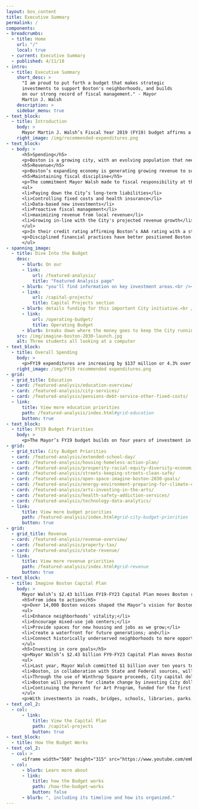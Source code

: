 ```yaml
---
layout: bos_content
title: Executive Summary
permalink: /
components:
- breadcrumbs:
  - title: Home
    url: "/"
    local: true
  - current: Executive Summary
  - published: 4/11/18
- intro:
  - title: Executive Summary
    short_desc: >
      "I am proud to put forth a budget that makes strategic 
      investments to support Boston's neighborhoods, and builds 
      on our strong record of fiscal management." - Mayor 
      Martin J. Walsh
    description: >
    sidebar_menu: true
- text_block:
  - title: Introduction
    body: >
      Mayor Martin J. Walsh’s Fiscal Year 2019 (FY19) budget affirms a commitment to progress, opportunity and innovation by investing in Boston’s neighborhoods while maintaining the Mayor’s strong record of financial management. The $3.29 billion plan is balanced, sustainable, and accelerates progress across public policy areas. The budget contains historic levels of funding for public education, new investments in public safety, continued efforts to create affordable and middle income housing, expanded services for residents struggling with substance use disorders and addiction, and new initiatives that will transform the future of transportation in Boston.
    right_image: /img/recommended-expenditures.png
- text_block:
  - body: >
      <h5>Spending</h5>
      <p>Boston is a growing city, with an evolving population that needs new and expanded city services. In his first term in office, Mayor Walsh improved outcomes across the City’s services, from education to housing, economic security to quality of life, and open space to the arts. In FY19, the Mayor proposes to build on those successes and make real, meaningful changes to the future of Boston’s landscape. Investments in public safety, education, transportation, housing, public health, and many other areas reflect a City committed to providing the services to <strong>expand opportunity and security to Boston’s middle class</strong>.</p>
      <h5>Revenue</h5>
      <p>Boston’s expanding economy is generating growing revenue to support investments in city neighborhoods. Property tax growth remains the main driver and far exceeds previous growth realized in the City. Local receipts, such as fines, fees and excise tax also continue to grow modestly as a result of an expanding economy. The City continues to weather reductions to net State aid, a decade-long trend of disinvestment driven by modest growth in State aid revenue and large increases in State assessments.</p>
      <h5>Maintaining fiscal discipline</h5>
      <p>The commitment Mayor Walsh made to fiscal responsibility at the beginning of his Administration is yielding tangible results. The City’s efforts to control health care costs have saved $50 million since FY15, its pension liability is on track to be fully paid by 2025, faster than most Massachusetts cities, and City services are more efficient, effective and responsive to the needs of Boston’s residents than ever before. The FY19 budget continues those steps by:</p>
      <ul>
      <li>Paying down the City’s long-term liabilities</li>
      <li>Controlling fixed costs and health insurance</li>
      <li>Data-based new investments</li>
      <li>Proactive fiscal management</li>
      <li>maximizing revenue from local revenue</li>
      <li>Growing in-line with the City's projected revenue growth</li>
      </ul>
      <p>In their credit rating affirming Boston’s AAA rating with a stable outlook, Moody’s wrote: <blockquote>"The AAA rating reflects the city's strong fiscal management and stable financial position."</blockquote></p>
      <p>Disciplined financial practices have better positioned Boston to manage through changes in local, state, and federal policy and funding levels.</p>
      </ul>
- spanning_image:
  - title: Dive Into the Budget
    desc:
      - blurb: On our
      - link:
          url: /featured-analysis/
          title: "Featured Analysis page"
      - blurb: "you'll find information on key investment areas.<br /><br /> Our "
      - link:
          url: /capital-projects/
          title: Capital Projects section
      - blurb: details funding for this important City initiative.<br /><br /> The 
      - link:
          url: /operating-budget/
          title: Operating Budget
      - blurb: breaks down where the money goes to keep the City running.
    src: /img/imagine-boston-2030-launch.jpg
    alt: Three students all looking at a computer
- text_block:
  - title: Overall Spending
    body: >
      <p>FY19 expenditures are increasing by $137 million or 4.3% over the FY18 budget, for a total of $3.29 billion. Funding for city services, like streets, parks, public health and public safety will grow by $43 million, including $12 million in new data-driven investments. Education funding will increase by $68 million compared to FY18 adopted and $37 million compared to FY18 current appropriation, funding for collective bargaining will increase $30 million over FY18 and other fixed costs like pensions and debt service make up the remaining growth of $28 million.</p>
    right_image: /img/FY19 recommended expenditures.png
- grid:
  - grid_title: Education
  - card: /featured-analysis/education-overview/
  - card: /featured-analysis/city-services/
  - card: /featured-analysis/pensions-debt-service-other-fixed-costs/
  - link:
      title: View more education priorities
      path: /featured-analysis/index.html#grid-education
      button: true
- text_block:
  - title: FY19 Budget Priorities
    body: >
      <p>The Mayor’s FY19 budget builds on four years of investment in the areas that mean the most to Bostonians. Those investments are returning tremendous results, and this budget contains historic levels of funding for public education in our schools, new investments in public safety, continued efforts to create affordable and middle income housing, expanded services for residents struggling with substance use and addiction disorders, and new initiatives that will transform the future of transportation in Boston.</p>
- grid:
  - grid_title: City Budget Priorities
  - card: /featured-analysis/extended-school-day/
  - card: /featured-analysis/housing-homeless-action-plan/
  - card: /featured-analysis/prosperity-racial-equity-diversity-economic-mobility/
  - card: /featured-analysis/streets-keeping-streets-clean-safe/
  - card: /featured-analysis/open-space-imagine-boston-2030-goals/
  - card: /featured-analysis/energy-environment-preparing-for-climate-change/
  - card: /featured-analysis/arts-investing-in-the-arts/
  - card: /featured-analysis/health-safety-addiction-services/
  - card: /featured-analysis/technology-data-analytics/
  - link:
      title: View more budget priorities
      path: /featured-analysis/index.html#grid-city-budget-priorities
      button: true
- grid:
  - grid_title: Revenue
  - card: /featured-analysis/revenue-overview/
  - card: /featured-analysis/property-tax/
  - card: /featured-analysis/state-revenue/
  - link:
      title: View more revenue priorities
      path: /featured-analysis/index.html#grid-revenue
      button: true
- text_block:
  - title: Imagine Boston Capital Plan
    body: >
      Mayor Walsh’s $2.43 billion FY19-FY23 Capital Plan moves Boston residents’ priorities from idea to action, and invests in creating the city Bostonians imagine for the future. Under the Imagine Boston 2030 umbrella, the City is investing deeply in the core goals of BuildBPS, Go Boston 2030, Boston Creates, and Climate Ready Boston.Over 14,000 Boston voices shaped the Mayor’s vision for Boston in 2030. They envisioned a city that will expand opportunity for all, support a dynamic economy, enhance quality of life, and prepare for climate change.
      <h5>From idea to action</h5>
      <p>Over 14,000 Boston voices shaped the Mayor’s vision for Boston in 2030. They envisioned a city that will expand opportunity for all, support a dynamic economy, enhance quality of life, and prepare for climate change. Imagine Boston 2030 identifies key areas where Boston can take action to:</p>
      <ul>
      <li>Enhance neighborhoods’ vitality;</li>
      <li>Encourage mixed-use job centers;</li>
      <li>Provide spaces for new housing and jobs as we grow;</li>
      <li>Create a waterfront for future generations; and</li>
      <li>Connect historically underserved neighborhoods to more opportunities.</li>
      </ul>
      <h5>Investing in core goals</h5>
      <p>Mayor Walsh’s $2.43 billion FY9-FY23 Capital Plan moves Boston residents’ priorities from idea to action, and invests in creating the city Bostonians imagine for the future. An estimated 84% of projects in the FY19-23 Capital Plan are aligned with the City’s planning efforts:</p>
      <ul>
      <li>Last year, Mayor Walsh committed $1 billion over ten years to bring Boston's school buildings into the 21st Century. After spending close to $100 million in the first year, this Plan sets the stage for continued investment in 21st century classrooms, new and expanded schools, new kitchens to serve fresh food, school safety upgrades and funding for future projects coming out of the BuildBPS community engagement process.</li>
      <li>Boston, in collaboration with State and Federal sources, will invest $967 million over the next five years in implementing the core initiatives outlined in Go Boston 2030: streets that are safer for all users of our roads and sidewalks, travel that is more reliable and predictable, and quality transportation choices that improve access to interconnect our neighborhoods for all modes of travel. </li>
      <li>Through the use of Winthrop Square proceeds, City capital dollars, and leveraging external funds, Mayor Walsh plans to carry out early actions to implement Imagine Boston 2030’s Open Space goals, including investing in Franklin Park as a keystone park for the city, completing the Emerald Necklace, and restoring Boston Common to its full vibrancy.</li>
      <li>Boston will prepare for climate change by investing City dollars and outside funding to develop more detailed climate plans for Boston neighborhoods, especially those most at risk for coastal flooding, as recommended in Climate Ready Boston.</li>
      <li>Continuing the Percent for Art Program, funded for the first time in last years Capital Plan, demonstrates the City’s leadership and commitment to sustainable funding for the commissioning of public art.</li>
      </ul>
      <p>With investments in roads, bridges, schools, libraries, parks, firehouses, and community centers, the Imagine Boston Capital Plan touches each neighborhood and shapes a City that over 14,000 voices told us they want to see.</p>
- text_col_2:
  - col: 
      - link:
          title: View the Capital Plan
          path: /capital-projects
          button: true
- text_block:
  - title: How the Budget Works
- text_col_2:
  - col: >
      <iframe width="560" height="315" src="https://www.youtube.com/embed/vKcWmRxe2e8?ecver=1" frameborder="0" allowfullscreen></iframe>
  - col:
      - blurb: Learn more about
      - link:
          title: how the Budget works
          path: /how-the-budget-works
          button: false
      - blurb: ", including its timeline and how its organized."
---
```

